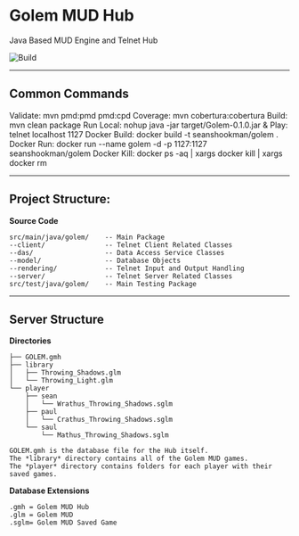 Golem MUD Hub
===
Java Based MUD Engine and Telnet Hub 

![Build](https://travis-ci.org/sshookman/ProjectRead.svg?branch=master)

---

Common Commands
---

Validate:       mvn pmd:pmd pmd:cpd
Coverage:       mvn cobertura:cobertura
Build:          mvn clean package
Run Local:      nohup java -jar target/Golem-0.1.0.jar &
Play:           telnet localhost 1127
Docker Build:   docker build -t seanshookman/golem .
Docker Run:     docker run --name golem -d -p 1127:1127 seanshookman/golem
Docker Kill:    docker ps -aq | xargs docker kill | xargs docker rm

---

Project Structure:
---

**Source Code**
```
src/main/java/golem/	-- Main Package
--client/				-- Telnet Client Related Classes
--das/					-- Data Access Service Classes
--model/				-- Database Objects
--rendering/			-- Telnet Input and Output Handling
--server/				-- Telnet Server Related Classes
src/test/java/golem/	-- Main Testing Package
```

---

Server Structure
---

**Directories**
```
├── GOLEM.gmh
├── library
│   ├── Throwing_Shadows.glm
│   └── Throwing_Light.glm
└── player
    ├── sean
    │   └── Wrathus_Throwing_Shadows.sglm
    ├── paul
    │   └── Crathus_Throwing_Shadows.sglm
    └── saul
        └── Mathus_Throwing_Shadows.sglm

GOLEM.gmh is the database file for the Hub itself.
The *library* directory contains all of the Golem MUD games.
The *player* directory contains folders for each player with their saved games.
```

**Database Extensions**
```
.gmh = Golem MUD Hub
.glm = Golem MUD
.sglm= Golem MUD Saved Game
```
